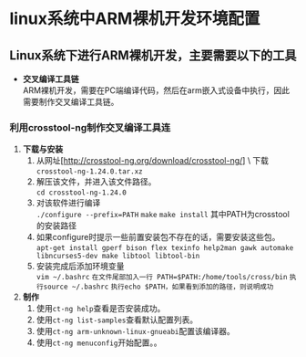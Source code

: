 # linux系统中ARM裸机开发环境配置
  
## Linux系统下进行ARM裸机开发，主要需要以下的工具
- **交叉编译工具链**\
    ARM裸机开发，需要在PC端编译代码，然后在arm嵌入式设备中执行，因此需要制作交叉编译工具链。
      
### 利用crosstool-ng制作交叉编译工具连
1. **下载与安装**
    1. 从网址[http://crosstool-ng.org/download/crosstool-ng/] \ 
        下载 `crosstool-ng-1.24.0.tar.xz` 
    2. 解压该文件，并进入该文件路径。\
       `cd crosstool-ng-1.24.0`
    3. 对该软件进行编译\
       `./configure --prefix=PATH`
       `make`
       `make install`
       其中PATH为crosstool的安装路径
    4. 如果configure时提示一些前置安装包不存在的话，需要安装这些包。\
       `apt-get install gperf bison flex texinfo help2man gawk automake libncurses5-dev make libtool libtool-bin`
    5. 安装完成后添加环境变量\
       `vim ~/.bashrc`
       `在文件尾部加入一行 PATH=$PATH:/home/tools/cross/bin`
       `执行source ~/.bashrc`
       `执行echo $PATH，如果看到添加的路径，则说明成功`
 2. **制作**
     1. 使用`ct-ng help`查看是否安装成功。 
     2. 使用`ct-ng list-samples`查看默认配置列表。  
     3. 使用`ct-ng arm-unknown-linux-gnueabi`配置该编译器。  
     4. 使用`ct-ng menuconfig`开始配置。。
